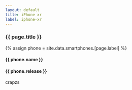 ```yaml
---
layout: default
title: iPhone xr
label: iphone-xr
---
```


<div class="container">
  <h3>{{ page.title }}</h3>
  {% assign phone = site.data.smartphones.[page.label] %}
  <h4>{{ phone.name }}</h4>
  <h4>{{ phone.release }}</h4>
  crapzs
</div>

